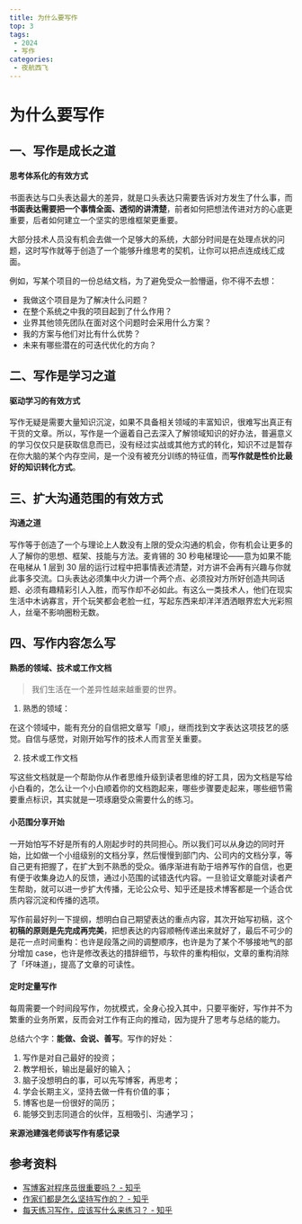 ```yaml
---
title: 为什么要写作
top: 3
tags:
 - 2024
 - 写作
categories:
 - 夜航西飞
---
```

# 为什么要写作

## 一、写作是成长之道
#### 思考体系化的有效方式
书面表达与口头表达最大的差异，就是口头表达只需要告诉对方发生了什么事，而**书面表达需要把一个事情全面、透彻的讲清楚**，前者如何把想法传进对方的心底更重要，后者如何建立一个坚实的思维框架更重要。

大部分技术人员没有机会去做一个足够大的系统，大部分时间是在处理点状的问题，这时写作就等于创造了一个能够升维思考的契机，让你可以把点连成线汇成面。
<CustomImage src='/random-thought/2024/write-01.webp' />

例如，写某个项目的一份总结文档，为了避免受众一脸懵逼，你不得不去想：

- 我做这个项目是为了解决什么问题？
- 在整个系统之中我的项目起到了什么作用？
- 业界其他领先团队在面对这个问题时会采用什么方案？
- 我的方案与他们对比有什么优势？
- 未来有哪些潜在的可迭代优化的方向？

## 二、写作是学习之道
#### 驱动学习的有效方式
写作无疑是需要大量知识沉淀，如果不具备相关领域的丰富知识，很难写出真正有干货的文章。所以，写作是一个逼着自己去深入了解领域知识的好办法，普遍意义的学习仅仅只是获取信息而已，没有经过实战或其他方式的转化，知识不过是暂存在你大脑的某个内存空间，是一个没有被充分训练的特征值，而**写作就是性价比最好的知识转化方式**。

## 三、扩大沟通范围的有效方式
#### 沟通之道
写作等于创造了一个与理论上人数没有上限的受众沟通的机会，你有机会让更多的人了解你的思想、框架、技能与方法。麦肯锡的 30 秒电梯理论——意为如果不能在电梯从 1 层到 30 层的运行过程中把事情表述清楚，对方讲不会再有兴趣与你就此事多交流。口头表达必须集中火力讲一个两个点、必须投对方所好创造共同话题、必须有趣精彩引人入胜，而写作却不必如此。有这么一类技术人，他们在现实生活中木讷寡言，开个玩笑都会老脸一红，写起东西来却洋洋洒洒眼界宏大光彩照人，丝毫不影响圈粉无数。

## 四、写作内容怎么写
#### 熟悉的领域、技术或工作文档
> 我们生活在一个差异性越来越重要的世界。

1. 熟悉的领域：

在这个领域中，能有充分的自信把文章写「顺」，继而找到文字表达这项技艺的感觉。自信与感觉，对刚开始写作的技术人而言至关重要。

2. 技术或工作文档

写这些文档就是一个帮助你从作者思维升级到读者思维的好工具，因为文档是写给小白看的，怎么让一个小白顺着你的文档跑起来，哪些步骤要走起来，哪些细节需要重点标识，其实就是一项琢磨受众需要什么的练习。

#### 小范围分享开始
一开始怕写不好是所有的人刚起步时的共同担心。所以我们可以从身边的同时开始，比如做一个小组级别的文档分享，然后慢慢到部门内、公司内的文档分享，等自己更有把握了，在扩大到不熟悉的受众。循序渐进有助于培养写作的自信，也更有便于收集身边人的反馈，通过小范围的试错迭代内容。一旦验证文章能对读者产生帮助，就可以进一步扩大传播，无论公众号、知乎还是技术博客都是一个适合优质内容沉淀和传播的选项。

写作前最好列一下提纲，想明白自己期望表达的重点内容，其次开始写初稿，这个**初稿的原则是先完成再完美**，把想表达的内容顺畅传递出来就好了，最后不可少的是花一点时间重构：也许是段落之间的调整顺序，也许是为了某个不够接地气的部分增加 case，也许是修改表达的措辞细节，与软件的重构相似，文章的重构消除了「坏味道」，提高了文章的可读性。

#### 定时定量写作
每周需要一个时间段写作，勿扰模式，全身心投入其中，只要平衡好，写作并不为繁重的业务所累，反而会对工作有正向的推动，因为提升了思考与总结的能力。
<CustomImage src='/random-thought/2024/write-02.webp' />

总结六个字：**能做、会说、善写**。写作的好处：
1. 写作是对自己最好的投资；
2. 教学相长，输出是最好的输入；
3. 脑子没想明白的事，可以先写博客，再思考；
4. 学会长期主义，坚持去做一件有价值的事；
5. 博客也是一份很好的简历；
6. 能够交到志同道合的伙伴，互相吸引、沟通学习；

**来源池建强老师谈写作有感记录**

## 参考资料
- [写博客对程序员很重要吗？ - 知乎](https://www.zhihu.com/question/273631529/answer/867707748)
- [作家们都是怎么坚持写作的？ - 知乎](https://www.zhihu.com/question/415586093/answer/2322274087?utm_campaign=shareopn&utm_content=group2_Answer&utm_medium=social&utm_oi=46320467312640&utm_psn=1541496982710804480&utm_source=wechat_session&s_r=0&utm_id=0)
- [每天练习写作，应该写什么来练习？ - 知乎](https://www.zhihu.com/question/22355368/answer/2536811740?s_r=0&utm_campaign=shareopn&utm_content=group2_Answer&utm_medium=social&utm_oi=46320467312640&utm_psn=1539039746155761664&utm_source=wechat_session)
